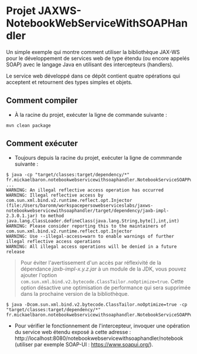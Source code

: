 # Projet JAXWS-NotebookWebServiceWithSOAPHandler

Un simple exemple qui montre comment utiliser la bibliothèque JAX-WS pour le développement de services web de type étendu (ou encore appelés SOAP) avec le langage Java en utilisant des intercepteurs (handlers).

Le service web développé dans ce dépôt contient quatre opérations qui acceptent et retournent des types simples et objets.

## Comment compiler

* À la racine du projet, exécuter la ligne de commande suivante :

```shellscript
mvn clean package
```

## Comment exécuter

* Toujours depuis la racine du projet, exécuter la ligne de commmande suivante :

```shellscript
$ java -cp "target/classes:target/dependency/*" fr.mickaelbaron.notebookwebservicewithsoaphandler.NotebookServiceSOAPPublish
...
WARNING: An illegal reflective access operation has occurred
WARNING: Illegal reflective access by com.sun.xml.bind.v2.runtime.reflect.opt.Injector (file:/Users/baronm/workspacepersowebserviceslabs/jaxws-notebookwebservicewithsoaphandler/target/dependency/jaxb-impl-2.3.0.1.jar) to method java.lang.ClassLoader.defineClass(java.lang.String,byte[],int,int)
WARNING: Please consider reporting this to the maintainers of com.sun.xml.bind.v2.runtime.reflect.opt.Injector
WARNING: Use --illegal-access=warn to enable warnings of further illegal reflective access operations
WARNING: All illegal access operations will be denied in a future release
```

> Pour éviter l'avertissement d'un accès par réflexivité de la dépendance _jaxb-impl-x.y.z.jar_ à un module de la JDK, vous pouvez ajouter l'option `com.sun.xml.bind.v2.bytecode.ClassTailor.noOptimize=true`. Cette option désactive une optimisation de performance qui sera supprimée dans la prochaine version de la bibliothèque.

```shellscript
$ java -Dcom.sun.xml.bind.v2.bytecode.ClassTailor.noOptimize=true -cp "target/classes:target/dependency/*" fr.mickaelbaron.notebookwebservicewithsoaphandler.NotebookServiceSOAPPublish
```

* Pour vérifier le fonctionnement de l'intercepteur, invoquer une opération du service web étendu exposé à cette adresse : http://localhost:8080/notebookwebservicewithsoaphandler/notebook (utiliser par exemple SOAP-UI : <https://www.soapui.org/>).
